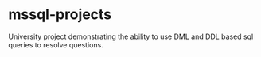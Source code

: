 # mssql-projects
University project demonstrating the ability to use DML and DDL based sql queries to resolve questions.
